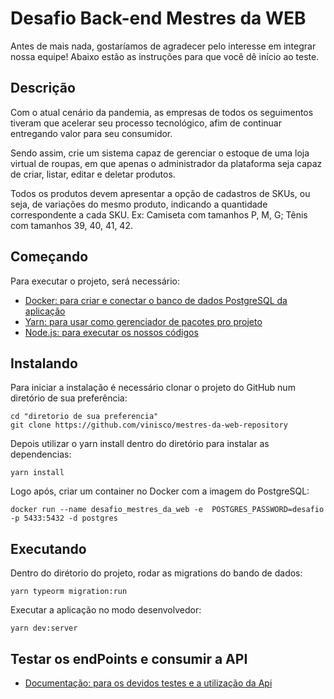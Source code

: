 # Desafio Back-end Mestres da WEB

Antes de mais nada, gostaríamos de agradecer pelo interesse em integrar nossa equipe! Abaixo estão as instruções para que você dê início ao teste.

## Descrição

Com o atual cenário da pandemia, as empresas de todos os seguimentos tiveram que acelerar seu processo tecnológico, afim de continuar entregando valor para seu consumidor.

Sendo assim, crie um sistema capaz de gerenciar o estoque de uma loja virtual de roupas, em que apenas o administrador da plataforma seja capaz de criar, listar, editar e deletar produtos.

Todos os produtos devem apresentar a opção de cadastros de SKUs, ou seja, de variações do mesmo produto, indicando a quantidade correspondente a cada SKU. Ex: Camiseta com tamanhos P, M, G; Tênis com tamanhos 39, 40, 41, 42.

## Começando

Para executar o projeto, será necessário:

- [Docker: para criar e conectar o banco de dados PostgreSQL da aplicação](https://www.docker.com/)
- [Yarn: para usar como gerenciador de pacotes pro projeto](https://yarnpkg.com/lang/en/docs/install/)
- [Node.js: para executar os nossos códigos](https://nodejs.org/en/download/)

## Instalando

Para iniciar a instalação é necessário clonar o projeto do GitHub num diretório de sua preferência:

```shell
cd "diretorio de sua preferencia"
git clone https://github.com/vinisco/mestres-da-web-repository
```

Depois utilizar o yarn install dentro do diretório para instalar as dependencias:

```shell
yarn install
```

Logo após, criar um container no Docker com a imagem do PostgreSQL:

```shell
docker run --name desafio_mestres_da_web -e  POSTGRES_PASSWORD=desafio -p 5433:5432 -d postgres
```

## Executando

Dentro do dirétorio do projeto, rodar as migrations do bando de dados:

```shell
yarn typeorm migration:run
```

Executar a aplicação no modo desenvolvedor:

```shell
yarn dev:server
```

## Testar os endPoints e consumir a API

- [Documentação: para os devidos testes e a utilização da Api](https://documenter.getpostman.com/view/11502620/TVmTaZeE/)
